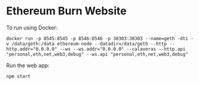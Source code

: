 # Ethereum Burn Website

To run using Docker:

```
docker run -p 8545:8545 -p 8546:8546 -p 30303:30303 --name=geth -dti -v /data/geth:/data ethereum-node --datadir=/data/geth --http --http.addr="0.0.0.0" --ws --ws.addr="0.0.0.0" --calaveras --http.api "personal,eth,net,web3,debug" --ws.api "personal,eth,net,web3,debug"
```

Run the web app:

```
npm start
```

